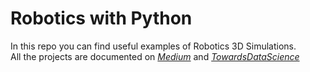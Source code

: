 # Robotics with Python

In this repo you can find useful examples of Robotics 3D Simulations.\
All the projects are documented on [*Medium*](https://maurodp.medium.com/) and [*TowardsDataScience*](https://towardsdatascience.com/author/maurodp/)
